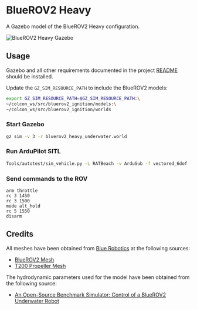 # BlueROV2 Heavy

A Gazebo model of the BlueROV2 Heavy configuration.

![BlueROV2 Heavy Gazebo](/images/bluerov2_heavy.png)

## Usage

Gazebo and all other requirements documented in the project [README](/README.md) should
be installed.

Update the `GZ_SIM_RESOURCE_PATH` to include the BlueROV2 models:

```bash
export GZ_SIM_RESOURCE_PATH=$GZ_SIM_RESOURCE_PATH:\
~/colcon_ws/src/bluerov2_ignition/models:\
~/colcon_ws/src/bluerov2_ignition/worlds
```

### Start Gazebo

```bash
gz sim -v 3 -r bluerov2_heavy_underwater.world
```

### Run ArduPilot SITL

```bash
Tools/autotest/sim_vehicle.py -L RATBeach -v ArduSub -f vectored_6dof --model=JSON --out=udp:0.0.0.0:14550 --console
```

### Send commands to the ROV

```
arm throttle
rc 3 1450     
rc 3 1500
mode alt_hold
rc 5 1550
disarm
```

## Credits

All meshes have been obtained from [Blue Robotics](https://bluerobotics.com/) at the
following sources:

- [BlueROV2 Mesh](https://grabcad.com/library/bluerov2-1)
- [T200 Propeller Mesh](https://grabcad.com/library/bluerobotics-t200-thruster-1)

The hydrodynamic parameters used for the model have been obtained from the following
source:

- [An Open-Source Benchmark Simulator: Control of a BlueROV2 Underwater Robot](https://github.com/ROV-Simulator/ROV-Simulator)